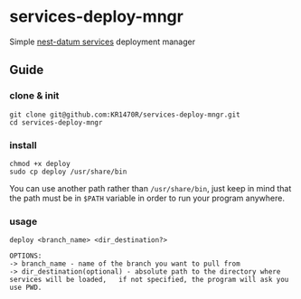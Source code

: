 # services-deploy-mngr
Simple [nest-datum services](https://github.com/orgs/nest-datum-lib/repositories) deployment manager

## Guide

### clone & init

    git clone git@github.com:KR1470R/services-deploy-mngr.git
    cd services-deploy-mngr

### install

    chmod +x deploy
    sudo cp deploy /usr/share/bin
   
You can use another path rather than `/usr/share/bin`, just keep in mind that the path must be in `$PATH`  variable in order to run your program anywhere.
### usage 

 `deploy <branch_name> <dir_destination?> `
 
    OPTIONS:  
    -> branch_name - name of the branch you want to pull from  
    -> dir_destination(optional) - absolute path to the directory where services will be loaded,   if not specified, the program will ask you use PWD.
